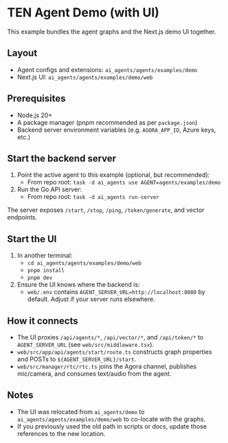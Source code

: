# TEN Agent Demo (with UI)

This example bundles the agent graphs and the Next.js demo UI together.

## Layout

- Agent configs and extensions: `ai_agents/agents/examples/demo`
- Next.js UI: `ai_agents/agents/examples/demo/web`

## Prerequisites

- Node.js 20+
- A package manager (pnpm recommended as per `package.json`)
- Backend server environment variables (e.g. `AGORA_APP_ID`, Azure keys, etc.)

## Start the backend server

1. Point the active agent to this example (optional, but recommended):
   - From repo root: `task -d ai_agents use AGENT=agents/examples/demo`
2. Run the Go API server:
   - From repo root: `task -d ai_agents run-server`

The server exposes `/start`, `/stop`, `/ping`, `/token/generate`, and vector endpoints.

## Start the UI

1. In another terminal:
   - `cd ai_agents/agents/examples/demo/web`
   - `pnpm install`
   - `pnpm dev`
2. Ensure the UI knows where the backend is:
   - `web/.env` contains `AGENT_SERVER_URL=http://localhost:8080` by default. Adjust if your server runs elsewhere.

## How it connects

- The UI proxies `/api/agents/*`, `/api/vector/*`, and `/api/token/*` to `AGENT_SERVER_URL` (see `web/src/middleware.tsx`).
- `web/src/app/api/agents/start/route.ts` constructs graph properties and POSTs to `${AGENT_SERVER_URL}/start`.
- `web/src/manager/rtc/rtc.ts` joins the Agora channel, publishes mic/camera, and consumes text/audio from the agent.

## Notes

- The UI was relocated from `ai_agents/demo` to `ai_agents/agents/examples/demo/web` to co-locate with the graphs.
- If you previously used the old path in scripts or docs, update those references to the new location.

